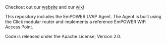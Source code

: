 
Checkout out our [website](http://empower.create-net.org/) and our [wiki](https://github.com/5g-empower/empower-runtime/wiki)

This repository includes the EmPOWER LVAP Agent. The Agent is built using the Click modular router and implements a reference EmPOWER WiFi Access Point.

Code is released under the Apache License, Version 2.0.
